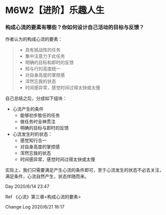 # M6W2【进阶】乐趣人生

### 构成心流的要素有哪些？你如何设计自己活动的目标与反馈？

作者认为的构成心流的要素：

> - 具有挑战性的任务
> - 集中注意力于此任务
> - 明确的目标和即时的反馈
> - 知与行的高度统一
> - 对自身高度的掌控感
> - 浑然忘我的状态
> - 时间感异常，感觉时间过得太快或太慢

自己总结之后，分成如下组块：

- 心流产生的条件
  - 能够初步胜任的任务
  - 做任务时全神贯注
  - 明确的目标与即时的反馈
- 心流发生时的状态：
  - 感觉知行合一
  - 对自身高度的掌控感
  - 浑然忘我的状态
  - 时间感异常，感觉时间过得太快或太慢

实际上，我们只需要满足产生心流的条件即可，至于心流发生的状态不必去关注，满足条件，心流自然产生，状态伴随而来。

Day  2020/6/14  23:47

Ref  《心流》第三章<构成心流的要素>

Change Log  2020/6/21  18:17